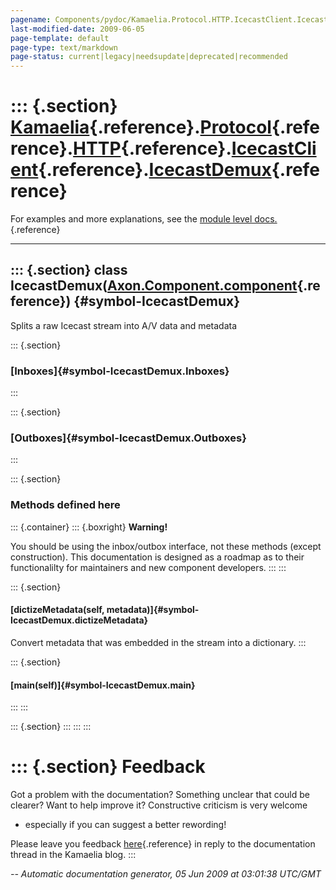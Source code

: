 ```yaml
---
pagename: Components/pydoc/Kamaelia.Protocol.HTTP.IcecastClient.IcecastDemux
last-modified-date: 2009-06-05
page-template: default
page-type: text/markdown
page-status: current|legacy|needsupdate|deprecated|recommended
---
```

::: {.section}
[Kamaelia](/Components/pydoc/Kamaelia.html){.reference}.[Protocol](/Components/pydoc/Kamaelia.Protocol.html){.reference}.[HTTP](/Components/pydoc/Kamaelia.Protocol.HTTP.html){.reference}.[IcecastClient](/Components/pydoc/Kamaelia.Protocol.HTTP.IcecastClient.html){.reference}.[IcecastDemux](/Components/pydoc/Kamaelia.Protocol.HTTP.IcecastClient.IcecastDemux.html){.reference}
========================================================================================================================================================================================================================================================================================================================================================================================

For examples and more explanations, see the [module level
docs.](/Components/pydoc/Kamaelia.Protocol.HTTP.IcecastClient.html){.reference}

------------------------------------------------------------------------

::: {.section}
class IcecastDemux([Axon.Component.component](/Docs/Axon/Axon.Component.component.html){.reference}) {#symbol-IcecastDemux}
----------------------------------------------------------------------------------------------------

Splits a raw Icecast stream into A/V data and metadata

::: {.section}
### [Inboxes]{#symbol-IcecastDemux.Inboxes}
:::

::: {.section}
### [Outboxes]{#symbol-IcecastDemux.Outboxes}
:::

::: {.section}
### Methods defined here

::: {.container}
::: {.boxright}
**Warning!**

You should be using the inbox/outbox interface, not these methods
(except construction). This documentation is designed as a roadmap as to
their functionalilty for maintainers and new component developers.
:::
:::

::: {.section}
#### [dictizeMetadata(self, metadata)]{#symbol-IcecastDemux.dictizeMetadata}

Convert metadata that was embedded in the stream into a dictionary.
:::

::: {.section}
#### [main(self)]{#symbol-IcecastDemux.main}
:::
:::

::: {.section}
:::
:::
:::

::: {.section}
Feedback
========

Got a problem with the documentation? Something unclear that could be
clearer? Want to help improve it? Constructive criticism is very welcome
- especially if you can suggest a better rewording!

Please leave you feedback
[here](../../../cgi-bin/blog/blog.cgi?rm=viewpost&nodeid=1142023701){.reference}
in reply to the documentation thread in the Kamaelia blog.
:::

*\-- Automatic documentation generator, 05 Jun 2009 at 03:01:38 UTC/GMT*
